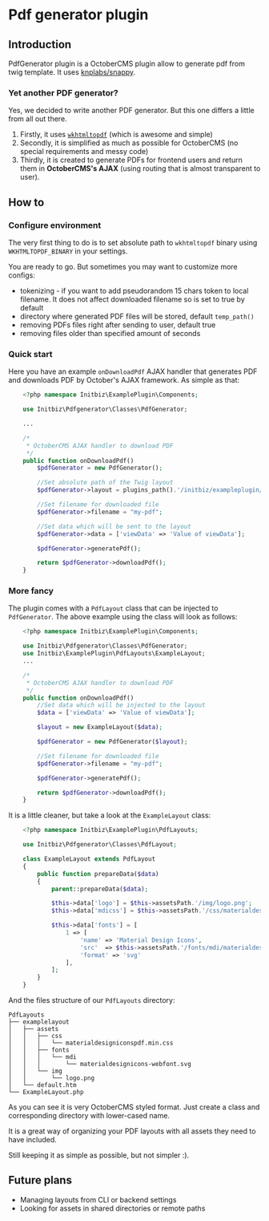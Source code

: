 # Pdf generator plugin
## Introduction
PdfGenerator plugin is a OctoberCMS plugin allow to generate pdf from twig template. It uses [knplabs/snappy](https://github.com/knplabs/snappy).

### Yet another PDF generator?
Yes, we decided to write another PDF generator. But this one differs a little from all out there.
1. Firstly, it uses [`wkhtmltopdf`](https://wkhtmltopdf.org/) (which is awesome and simple)
1. Secondly, it is simplified as much as possible for OctoberCMS (no special requirements and messy code)
1. Thirdly, it is created to generate PDFs for frontend users and return them in **OctoberCMS's AJAX** (using routing that is almost transparent to user).

## How to
### Configure environment
The very first thing to do is to set absolute path to `wkhtmltopdf` binary using `WKHTMLTOPDF_BINARY` in your settings.

You are ready to go. But sometimes you may want to customize more configs:
 * tokenizing - if you want to add pseudorandom 15 chars token to local filename. It does not affect downloaded filename so is set to true by default
 * directory where generated PDF files will be stored, default `temp_path()`
 * removing PDFs files right after sending to user, default true
 * removing files older than specified amount of seconds

### Quick start
Here you have an example `onDownloadPdf` AJAX handler that generates PDF and downloads PDF by October's AJAX framework. As simple as that:

```php
    <?php namespace Initbiz\ExamplePlugin\Components;

    use Initbiz\Pdfgenerator\Classes\PdfGenerator;

    ...

    /*
     * OctoberCMS AJAX handler to download PDF
     */
    public function onDownloadPdf()
        $pdfGenerator = new PdfGenerator();

        //Set absolute path of the Twig layout
        $pdfGenerator->layout = plugins_path().'/initbiz/exampleplugin/views/pdf/pdflayout.htm';

        //Set filename for downloaded file
        $pdfGenerator->filename = "my-pdf";

        //Set data which will be sent to the layout
        $pdfGenerator->data = ['viewData' => 'Value of viewData'];

        $pdfGenerator->generatePdf();

        return $pdfGenerator->downloadPdf();
    }
```

### More fancy
The plugin comes with a `PdfLayout` class that can be injected to `PdfGenerator`. The above example using the class will look as follows:

```php
    <?php namespace Initbiz\ExamplePlugin\Components;

    use Initbiz\Pdfgenerator\Classes\PdfGenerator;
    use Initbiz\ExamplePlugin\PdfLayouts\ExampleLayout;
    ...

    /*
     * OctoberCMS AJAX handler to download PDF
     */
    public function onDownloadPdf()
        //Set data which will be injected to the layout
        $data = ['viewData' => 'Value of viewData'];

        $layout = new ExampleLayout($data);

        $pdfGenerator = new PdfGenerator($layout);

        //Set filename for downloaded file
        $pdfGenerator->filename = "my-pdf";

        $pdfGenerator->generatePdf();

        return $pdfGenerator->downloadPdf();
    }
```

It is a little cleaner, but take a look at the `ExampleLayout` class:

```php
    <?php namespace Initbiz\ExamplePlugin\PdfLayouts;

    use Initbiz\Pdfgenerator\Classes\PdfLayout;

    class ExampleLayout extends PdfLayout
    {
        public function prepareData($data)
        {
            parent::prepareData($data);

            $this->data['logo'] = $this->assetsPath.'/img/logo.png';
            $this->data['mdicss'] = $this->assetsPath.'/css/materialdesigniconspdf.min.css';

            $this->data['fonts'] = [
                1 => [
                    'name' => 'Material Design Icons',
                    'src'  => $this->assetsPath.'/fonts/mdi/materialdesignicons-webfont.svg',
                    'format' => 'svg'
                ],
            ];
        }
    }
```

And the files structure of our `PdfLayouts` directory:

```
PdfLayouts
├── examplelayout
│   ├── assets
│   │   ├── css
│   │   │   └── materialdesigniconspdf.min.css
│   │   ├── fonts
│   │   │   └── mdi
│   │   │       └── materialdesignicons-webfont.svg
│   │   └── img
│   │       └── logo.png
│   └── default.htm
└── ExampleLayout.php
```

As you can see it is very OctoberCMS styled format. Just create a class and corresponding directory with lower-cased name.

It is a great way of organizing your PDF layouts with all assets they need to have included.

Still keeping it as simple as possible, but not simpler :).

## Future plans
* Managing layouts from CLI or backend settings
* Looking for assets in shared directories or remote paths
